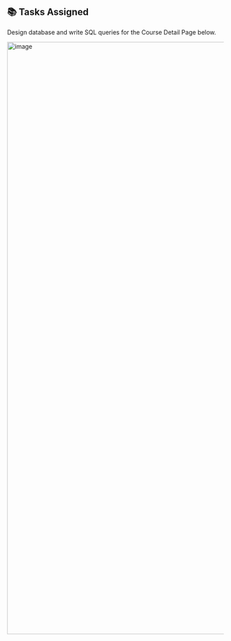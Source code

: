 ## 📚 Tasks Assigned

Design database and write SQL queries for the Course Detail Page below.

<img src="https://github.com/user-attachments/assets/6fb94c6e-3642-4c23-bc34-d6f03cc9c446" width="960" height="1378" alt="image">